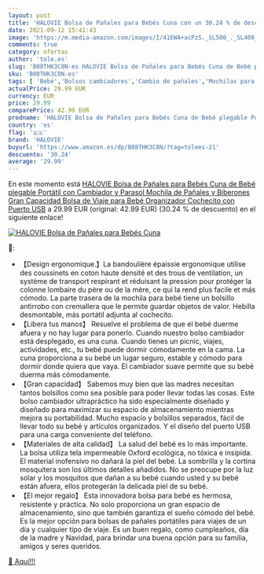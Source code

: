 ```yaml
---
layout: post
title: 'HALOVIE Bolsa de Pañales para Bebés Cuna con un 30.24 % de descuento'
date: 2021-09-12 15:41:43
image: 'https://m.media-amazon.com/images/I/41EWA+acPzS._SL500_._SL400_.jpg'
comments: true
category: ofertas
author: 'tole.es'
slug: 'B08THK3C8N-es HALOVIE Bolsa de Pañales para Bebés Cuna de Bebé plegable...'
sku: 'B08THK3C8N-es'
tags: [ 'Bebé','Bolsos cambiadores','Cambio de pañales','Mochilas para pañales','halovie','mochila', ]
actualPrice: 29.99 EUR
currency: EUR
price: 29.99
comparePrice: 42.99 EUR
prodname: 'HALOVIE Bolsa de Pañales para Bebés Cuna de Bebé plegable Portátil con Cambiador y Parasol Mochila de Pañales y Biberones Gran Capacidad Bolsa de Viaje para Bebé Organizador Cochecito con Puerto USB'
country: 'es'
flag: '🇪🇸'
brand: 'HALOVIE'
buyurl: 'https://www.amazon.es/dp/B08THK3C8N/?tag=tolees-21'
descuento: '30.24'
average: '29.99'
---
```


En este momento está [HALOVIE Bolsa de Pañales para Bebés Cuna de Bebé plegable Portátil con Cambiador y Parasol Mochila de Pañales y Biberones Gran Capacidad Bolsa de Viaje para Bebé Organizador Cochecito con Puerto USB](https://www.amazon.es/dp/B08THK3C8N/?tag=tolees-21) a 29.99 EUR (original: 42.99 EUR) (30.24 %  de descuento) en el siguiente enlace!

[![HALOVIE Bolsa de Pañales para Bebés Cuna](https://m.media-amazon.com/images/I/41EWA+acPzS._SL500_._SL400_.jpg)](https://www.amazon.es/dp/B08THK3C8N/?tag=tolees-21)

🔎:

- 【Design ergonomique.】La bandoulière épaissie ergonomique utilise des coussinets en coton haute densité et des trous de ventilation, un système de transport respirant et réduisant la pression pour protéger la colonne lombaire du père ou de la mère, ce qui la rend plus facile et más cómodo. La parte trasera de la mochila para bebé tiene un bolsillo antirrobo con cremallera que le permite guardar objetos de valor. Hebilla desmontable, más portátil adjunta al cochecito.
- 【Libera tus manos】 Resuelve el problema de que el bebé duerme afuera y no hay lugar para ponerlo. Cuando nuestro bolso cambiador está desplegado, es una cuna. Cuando tienes un picnic, viajes, actividades, etc., tu bebé puede dormir cómodamente en la cama. La cuna proporciona a su bebé un lugar seguro, estable y cómodo para dormir donde quiera que vaya. El cambiador suave permite que su bebé duerma más cómodamente.
- 【Gran capacidad】 Sabemos muy bien que las madres necesitan tantos bolsillos como sea posible para poder llevar todas las cosas. Este bolso cambiador ultrapráctico ha sido especialmente diseñado y diseñado para maximizar su espacio de almacenamiento mientras mejora su portabilidad. Mucho espacio y bolsillos separados, fácil de llevar todo su bebé y artículos organizados. Y el diseño del puerto USB para una carga conveniente del teléfono.
- 【Materiales de alta calidad】 La salud del bebé es lo más importante. La bolsa utiliza tela impermeable Oxford ecológica, no tóxica e insípida. El material inofensivo no dañará la piel del bebé. La sombrilla y la cortina mosquitera son los últimos detalles añadidos. No se preocupe por la luz solar y los mosquitos que dañan a su bebé cuando usted y su bebé están afuera, ellos protegerán la delicada piel de su bebé.
- 【El mejor regalo】 Esta innovadora bolsa para bebé es hermosa, resistente y práctica. No solo proporciona un gran espacio de almacenamiento, sino que también garantiza el sueño cómodo del bebé. Es la mejor opción para bolsas de pañales portátiles para viajes de un día y cualquier tipo de viaje. Es un buen regalo, como cumpleaños, día de la madre y Navidad, para brindar una buena opción para su familia, amigos y seres queridos.

[🛒 Aquí!!!](https://www.amazon.es/dp/B08THK3C8N/?tag=tolees-21)
